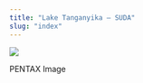 ```yaml
---
title: "Lake Tanganyika – SUDA"
slug: "index"
---
```


[![](/wp-content/2011/12/87-300x225.jpg)](/wp-content/2011/12/87.jpg)

PENTAX Image